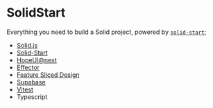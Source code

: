 # SolidStart

Everything you need to build a Solid project, powered by [`solid-start`](https://start.solidjs.com);

- [Solid.js](https://www.solidjs.com/)
- [Solid-Start](https://start.solidjs.com/)
- [HopeUI@next](https://next--hope-ui.netlify.app/)
- [Effector](https://effector.dev/)
- [Feature Sliced Design](https://feature-sliced.design/)
- [Supabase](https://supabase.com/)
- [Vitest](https://vitest.dev/)
- Typescript
